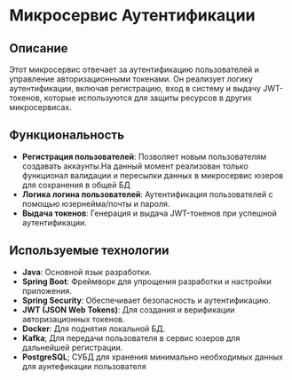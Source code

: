 # Микросервис Аутентификации

## Описание

Этот микросервис отвечает за аутентификацию пользователей и управление авторизационными токенами. Он реализует логику аутентификации, включая регистрацию, вход в систему и выдачу JWT-токенов, которые используются для защиты ресурсов в других микросервисах.

## Функциональность

- **Регистрация пользователей**: Позволяет новым пользователям создавать аккаунты.На данный момент реализован только функционал валидации и пересылки данных в микросервис юзеров для сохранения в общей БД
- **Логика логина пользователей**: Аутентификация пользователей с помощью юзернейма/почты и пароля.
- **Выдача токенов**: Генерация и выдача JWT-токенов при успешной аутентификации.

## Используемые технологии

- **Java**: Основной язык разработки.
- **Spring Boot**: Фреймворк для упрощения разработки и настройки приложения.
- **Spring Security**: Обеспечивает безопасность и аутентификацию.
- **JWT (JSON Web Tokens)**: Для создания и верификации авторизационных токенов.
- **Docker**: Для поднятия локальной БД.
- **Kafka**; Для передачи пользователя в сервис юзеров для дальнейшей регистрации.
- **PostgreSQL**; СУБД для хранения минимально необходимых данных для аунтефикации пользователя

